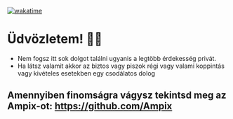 [![wakatime](https://wakatime.com/badge/user/018b34a5-494d-4b90-92a7-a8796d1abba0.svg)](https://wakatime.com/@018b34a5-494d-4b90-92a7-a8796d1abba0)

# Üdvözletem! 🙋‍♂️

- Nem fogsz itt sok dolgot találni ugyanis a legtöbb érdekesség privát.
- Ha látsz valamit akkor az biztos vagy piszok régi vagy valami koppintás vagy kivételes esetekben egy csodálatos dolog

## Amennyiben finomságra vágysz tekintsd meg az Ampix-ot: https://github.com/Ampix
